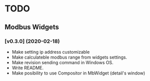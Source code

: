 # TODO

## Modbus Widgets

### [v0.3.0] (2020-02-18)

- Make setting ip address customizable
- Make calculateble modbus range from widgets settings.
- Make revision sending command in Windows OS.
- Write README.
- Make posibility to use Compositor in MbWidget (detail's window)
